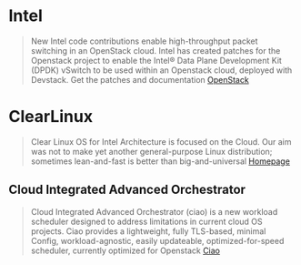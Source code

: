 # Intel

> New Intel code contributions enable high-throughput packet switching in an OpenStack cloud.  Intel has created patches for the Openstack project to enable the Intel® Data Plane Development Kit (DPDK) vSwitch to be used within an Openstack cloud, deployed with Devstack.  Get the patches and documentation [OpenStack](https://01.org/openstack)

# ClearLinux

> Clear Linux OS for Intel Architecture is focused on the Cloud. Our aim was not to make yet another general-purpose Linux distribution; sometimes lean-and-fast is better than big-and-universal [Homepage]()


## Cloud Integrated Advanced Orchestrator

> Cloud Integrated Advanced Orchestrator (ciao) is a new workload scheduler designed to address limitations in current cloud OS projects. Ciao provides a lightweight, fully TLS-based, minimal Config, workload-agnostic, easily updateable, optimized-for-speed scheduler, currently optimized for Openstack [Ciao](https://clearlinux.org/ciao)